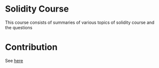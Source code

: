 # Solidity Course
This course consists of summaries of various topics of solidity course and the questions

# Contribution
See [here]("https://github.com/DoDAO-io/dodao-solidity-course/tree/main/contribute")

